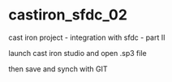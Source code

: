 # castiron_sfdc_02
cast iron project - integration with sfdc - part II

launch cast iron studio and open .sp3 file

then save and synch with GIT
